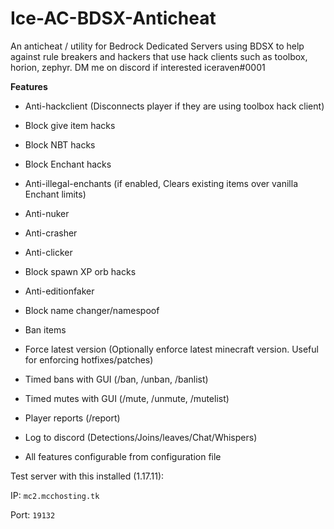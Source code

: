 # Ice-AC-BDSX-Anticheat
An anticheat / utility for Bedrock Dedicated Servers using BDSX to help against rule breakers and hackers that use hack clients such as toolbox, horion, zephyr. DM me on discord if interested iceraven#0001

**Features**
- Anti-hackclient (Disconnects player if they are using toolbox hack client)

- Block give item hacks

- Block NBT hacks

- Block Enchant hacks

- Anti-illegal-enchants (if enabled, Clears existing items over vanilla Enchant limits)

- Anti-nuker

- Anti-crasher

- Anti-clicker

- Block spawn XP orb hacks

- Anti-editionfaker

- Block name changer/namespoof

- Ban items

- Force latest version (Optionally enforce latest minecraft version. Useful for enforcing hotfixes/patches)

- Timed bans with GUI (/ban, /unban, /banlist)

- Timed mutes with GUI (/mute, /unmute, /mutelist)

- Player reports (/report)

- Log to discord (Detections/Joins/leaves/Chat/Whispers)

- All features configurable from configuration file

Test server with this installed (1.17.11):

IP: `mc2.mcchosting.tk `

Port: `19132`
